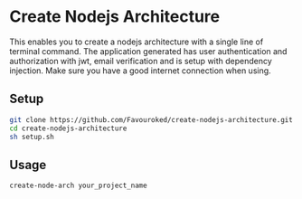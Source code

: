 # Create Nodejs Architecture
This enables you to create a nodejs architecture with a single line of terminal command.
The application generated has user authentication and authorization with jwt, email verification and is setup with dependency injection.
Make sure you have a good internet connection when using.
## Setup
```bash
git clone https://github.com/Favouroked/create-nodejs-architecture.git
cd create-nodejs-architecture
sh setup.sh
```

## Usage
```bash
create-node-arch your_project_name
```

